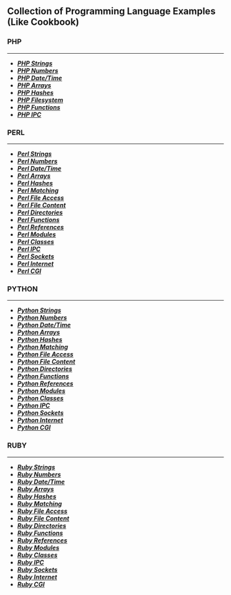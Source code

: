 ## Collection of Programming Language Examples (Like Cookbook)

### PHP
***
- ***[PHP Strings](http://pleac.sourceforge.net/pleac_php/strings.html)***
- ***[PHP Numbers](http://pleac.sourceforge.net/pleac_php/numbers.html)***
- ***[PHP Date/Time](http://pleac.sourceforge.net/pleac_php/datesandtimes.html)***
- ***[PHP Arrays](http://pleac.sourceforge.net/pleac_php/arrays.html)***
- ***[PHP Hashes](http://pleac.sourceforge.net/pleac_php/hashes.html)***
- ***[PHP Filesystem](http://pleac.sourceforge.net/pleac_php/directories.html)***
- ***[PHP Functions](http://pleac.sourceforge.net/pleac_php/subroutines.html)***
- ***[PHP IPC](http://pleac.sourceforge.net/pleac_php/processmanagementetc.html)***

### PERL
***
- ***[Perl Strings](http://pleac.sourceforge.net/pleac_perl/strings.html)***
- ***[Perl Numbers](http://pleac.sourceforge.net/pleac_perl/numbers.html)***
- ***[Perl Date/Time](http://pleac.sourceforge.net/pleac_perl/datesandtimes.html)***
- ***[Perl Arrays](http://pleac.sourceforge.net/pleac_perl/arrays.html)***
- ***[Perl Hashes](http://pleac.sourceforge.net/pleac_perl/hashes.html)***
- ***[Perl Matching](http://pleac.sourceforge.net/pleac_perl/patternmatching.html)***
- ***[Perl File Access](http://pleac.sourceforge.net/pleac_perl/fileaccess.html)***
- ***[Perl File Content](http://pleac.sourceforge.net/pleac_perl/filecontents.html)***
- ***[Perl Directories](http://pleac.sourceforge.net/pleac_perl/directories.html)***
- ***[Perl Functions](http://pleac.sourceforge.net/pleac_perl/subroutines.html)***
- ***[Perl References](http://pleac.sourceforge.net/pleac_perl/referencesandrecords.html)***
- ***[Perl Modules](http://pleac.sourceforge.net/pleac_perl/packagesetc.html)***
- ***[Perl Classes](http://pleac.sourceforge.net/pleac_perl/classesetc.html)***
- ***[Perl IPC](http://pleac.sourceforge.net/pleac_perl/processmanagementetc.html)***
- ***[Perl Sockets](http://pleac.sourceforge.net/pleac_perl/sockets.html)***
- ***[Perl Internet](http://pleac.sourceforge.net/pleac_perl/internetservices.html)***
- ***[Perl CGI](http://pleac.sourceforge.net/pleac_perl/cgiprogramming.html)***

### PYTHON
***
- ***[Python Strings](http://pleac.sourceforge.net/pleac_python/strings.html)***
- ***[Python Numbers](http://pleac.sourceforge.net/pleac_python/numbers.html)***
- ***[Python Date/Time](http://pleac.sourceforge.net/pleac_python/datesandtimes.html)***
- ***[Python Arrays](http://pleac.sourceforge.net/pleac_python/arrays.html)***
- ***[Python Hashes](http://pleac.sourceforge.net/pleac_python/hashes.html)***
- ***[Python Matching](http://pleac.sourceforge.net/pleac_python/patternmatching.html)***
- ***[Python File Access](http://pleac.sourceforge.net/pleac_python/fileaccess.html)***
- ***[Python File Content](http://pleac.sourceforge.net/pleac_python/filecontents.html)***
- ***[Python Directories](http://pleac.sourceforge.net/pleac_python/directories.html)***
- ***[Python Functions](http://pleac.sourceforge.net/pleac_python/subroutines.html)***
- ***[Python References](http://pleac.sourceforge.net/pleac_python/referencesandrecords.html)***
- ***[Python Modules](http://pleac.sourceforge.net/pleac_python/packagesetc.html)***
- ***[Python Classes](http://pleac.sourceforge.net/pleac_python/classesetc.html)***
- ***[Python IPC](http://pleac.sourceforge.net/pleac_python/processmanagementetc.html)***
- ***[Python Sockets](http://pleac.sourceforge.net/pleac_python/sockets.html)***
- ***[Python Internet](http://pleac.sourceforge.net/pleac_python/internetservices.html)***
- ***[Python CGI](http://pleac.sourceforge.net/pleac_python/cgiprogramming.html)***

### RUBY
***
- ***[Ruby Strings](http://pleac.sourceforge.net/pleac_ruby/strings.html)***
- ***[Ruby Numbers](http://pleac.sourceforge.net/pleac_ruby/numbers.html)***
- ***[Ruby Date/Time](http://pleac.sourceforge.net/pleac_ruby/datesandtimes.html)***
- ***[Ruby Arrays](http://pleac.sourceforge.net/pleac_ruby/arrays.html)***
- ***[Ruby Hashes](http://pleac.sourceforge.net/pleac_ruby/hashes.html)***
- ***[Ruby Matching](http://pleac.sourceforge.net/pleac_ruby/patternmatching.html)***
- ***[Ruby File Access](http://pleac.sourceforge.net/pleac_ruby/fileaccess.html)***
- ***[Ruby File Content](http://pleac.sourceforge.net/pleac_ruby/filecontents.html)***
- ***[Ruby Directories](http://pleac.sourceforge.net/pleac_ruby/directories.html)***
- ***[Ruby Functions](http://pleac.sourceforge.net/pleac_ruby/subroutines.html)***
- ***[Ruby References](http://pleac.sourceforge.net/pleac_ruby/referencesandrecords.html)***
- ***[Ruby Modules](http://pleac.sourceforge.net/pleac_ruby/packagesetc.html)***
- ***[Ruby Classes](http://pleac.sourceforge.net/pleac_ruby/classesetc.html)***
- ***[Ruby IPC](http://pleac.sourceforge.net/pleac_ruby/processmanagementetc.html)***
- ***[Ruby Sockets](http://pleac.sourceforge.net/pleac_ruby/sockets.html)***
- ***[Ruby Internet](http://pleac.sourceforge.net/pleac_ruby/internetservices.html)***
- ***[Ruby CGI](http://pleac.sourceforge.net/pleac_ruby/cgiprogramming.html)***
